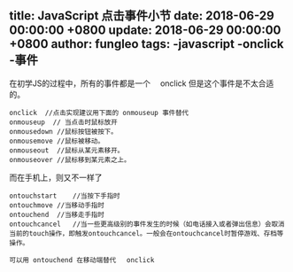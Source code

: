 title: JavaScript 点击事件小节
date: 2018-06-29 00:00:00 +0800
update: 2018-06-29 00:00:00 +0800
author: fungleo
tags:
    -javascript
    -onclick
    -事件
---

在初学JS的过程中，所有的事件都是一个　 onclick  但是这个事件是不太合适的。

```
onclick  //点击实现建议用下面的 onmouseup 事件替代
onmouseup  // 当点击时鼠标放开
onmousedown	//鼠标按钮被按下。
onmousemove	//鼠标被移动。
onmouseout	//鼠标从某元素移开。
onmouseover	//鼠标移到某元素之上。

```

而在手机上，则又不一样了

```
ontouchstart	//当按下手指时
ontouchmove	//当移动手指时
ontouchend	//当移走手指时
ontouchcancel	//当一些更高级别的事件发生的时候（如电话接入或者弹出信息）会取消当前的touch操作，即触发ontouchcancel。一般会在ontouchcancel时暂停游戏、存档等操作。
```

```
可以用 ontouchend 在移动端替代　 onclick
```